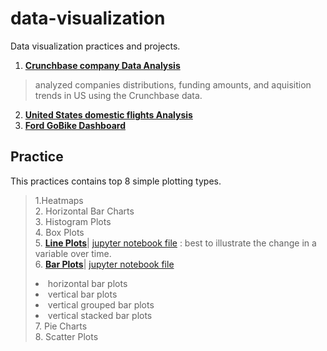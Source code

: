 # data-visualization
Data visualization practices and projects.  
1. [**Crunchbase company Data Analysis**](https://github.com/YuexiSC/data-visualization/tree/master/crunchbase_data_analysis)  
> analyzed companies distributions, funding amounts, and aquisition trends in US using the Crunchbase data.      
 2. [**United States domestic flights Analysis**](https://github.com/YuexiSC/data-visualization/tree/master/flights_data_visualization)   
 3. [**Ford GoBike Dashboard**](https://github.com/YuexiSC/data-visualization/tree/master/ford_gobike)  

## Practice 
This practices contains top 8 simple plotting types.  
> 1.Heatmaps  
> 2. Horizontal Bar Charts   
> 3. Histogram Plots   
> 4. Box Plots  
> 5.  [**Line Plots**](http://nbviewer.jupyter.org/github/YuexiSC/data-visualization/blob/master/Line_Plots.ipynb)| [jupyter notebook file](https://github.com/YuexiSC/data-visualization/blob/master/Line_Plots.ipynb) :    best to illustrate the change in a variable over time.  
> 6.  [**Bar Plots**](http://nbviewer.jupyter.org/github/YuexiSC/data-visualization/blob/master/Bar_Plots.ipynb)| [jupyter notebook file](https://github.com/YuexiSC/data-visualization/blob/master/Bar_Plots.ipynb)  
      <li> horizontal bar plots  
      <li> vertical bar plots  
      <li> vertical grouped bar plots  
      <li> vertical stacked bar plots   
> 7. Pie Charts  
> 8. Scatter Plots  
